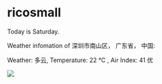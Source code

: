 # ricosmall

Today is Saturday.

Weather infomation of 深圳市南山区， 广东省， 中国: 

Weather: 多云, Temperature: 22 ℃ , Air Index: 41 优

<img src="https://github-readme-stats.vercel.app/api?username=ricosmall&show_icons=true" />
